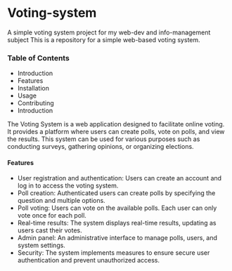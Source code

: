 # Voting-system
A simple voting system project for my web-dev and info-management subject
This is a repository for a simple web-based voting system.

### Table of Contents ###

* Introduction
* Features
* Installation
* Usage
* Contributing
* Introduction

The Voting System is a web application designed to facilitate online voting. It provides a platform where users can create polls, vote on polls, and view the results. This system can be used for various purposes such as conducting surveys, gathering opinions, or organizing elections.

#### Features ####

* User registration and authentication: Users can create an account and log in to access the voting system.
* Poll creation: Authenticated users can create polls by specifying the question and multiple options.
* Poll voting: Users can vote on the available polls. Each user can only vote once for each poll.
* Real-time results: The system displays real-time results, updating as users cast their votes.
* Admin panel: An administrative interface to manage polls, users, and system settings.
* Security: The system implements measures to ensure secure user authentication and prevent unauthorized access.
